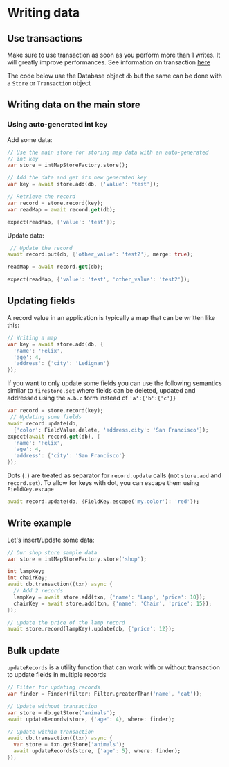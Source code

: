 # Writing data

## Use transactions

Make sure to use transaction as soon as you perform more than 1 writes. It 
will greatly improve performances. See information on transaction [here](transactions.md)

The code below use the Database object `db` but the same can be done with a
`Store` or `Transaction` object

## Writing data on the main store

### Using auto-generated int key

Add some data:

```dart
// Use the main store for storing map data with an auto-generated
// int key
var store = intMapStoreFactory.store();

// Add the data and get its new generated key
var key = await store.add(db, {'value': 'test'});

// Retrieve the record
var record = store.record(key);
var readMap = await record.get(db);

expect(readMap, {'value': 'test'});
```

Update data:

```dart
 // Update the record
await record.put(db, {'other_value': 'test2'}, merge: true);

readMap = await record.get(db);

expect(readMap, {'value': 'test', 'other_value': 'test2'});
```

## Updating fields

A record value in an application is typically a map that can be written like 
this:

```dart
// Writing a map
var key = await store.add(db, {
  'name': 'Felix',
  'age': 4,
  'address': {'city': 'Ledignan'}
});
```

If you want to only update some fields you can use the following semantics
similar to `firestore.set` where fields can be deleted, updated and addressed
using the `a.b.c` form instead of `'a':{'b':{'c'}}`


```dart
var record = store.record(key);
 // Updating some fields
await record.update(db,
  {'color': FieldValue.delete, 'address.city': 'San Francisco'});
expect(await record.get(db), {
  'name': 'Felix',
  'age': 4,
  'address': {'city': 'San Francisco'}
});
```

Dots (`.`) are treated as separator for `record.update` calls (not `store.add` and `record.set`). To allow for keys with dot, you
can escape them using `FieldKey.escape` 

```dart
await record.update(db, {FieldKey.escape('my.color'): 'red'});
```

## Write example

Let's insert/update some data:

```dart
// Our shop store sample data
var store = intMapStoreFactory.store('shop');

int lampKey;
int chairKey;
await db.transaction((txn) async {
  // Add 2 records
  lampKey = await store.add(txn, {'name': 'Lamp', 'price': 10});
  chairKey = await store.add(txn, {'name': 'Chair', 'price': 15});
});

// update the price of the lamp record
await store.record(lampKey).update(db, {'price': 12});
```

## Bulk update

`updateRecords` is a utility function that can work with or without transaction to update fields in multiple records

```dart
// Filter for updating records
var finder = Finder(filter: Filter.greaterThan('name', 'cat'));

// Update without transaction
var store = db.getStore('animals');
await updateRecords(store, {'age': 4}, where: finder);

// Update within transaction
await db.transaction((txn) async {
  var store = txn.getStore('animals');
  await updateRecords(store, {'age': 5}, where: finder);
});
```
